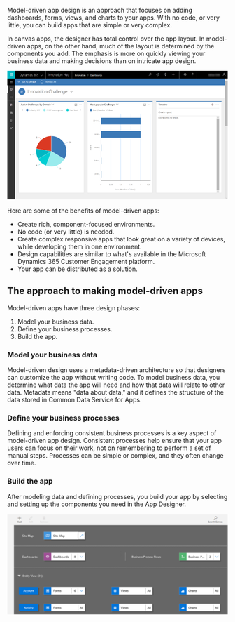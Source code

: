 Model-driven app design is an approach that focuses on adding dashboards, forms, views, and charts to your apps. With no code, or very little, you can build apps that are simple or very complex.

In canvas apps, the designer has total control over the app layout. In model-driven apps, on the other hand, much of the layout is determined by the components you add. The emphasis is more on quickly viewing your business data and making decisions than on intricate app design.

![Sample model-driven app](../media/model-app-sample.png)

Here are some of the benefits of model-driven apps:

- Create rich, component-focused environments.
- No code (or very little) is needed. 
- Create complex responsive apps that look great on a variety of devices, while developing them in one environment.
- Design capabilities are similar to what's available in the Microsoft Dynamics 365 Customer Engagement platform.
- Your app can be distributed as a solution.
 
## The approach to making model-driven apps
Model-driven apps have three design phases:

1. Model your business data.
1. Define your business processes.
1. Build the app.

### Model your business data
Model-driven design uses a metadata-driven architecture so that designers can customize the app without writing code. To model business data, you determine what data the app will need and how that data will relate to other data. Metadata means "data about data," and it defines the structure of the data stored in Common Data Service for Apps.

### Define your business processes
Defining and enforcing consistent business processes is a key aspect of model-driven app design. Consistent processes help ensure that your app users can focus on their work, not on remembering to perform a set of manual steps. Processes can be simple or complex, and they often change over time.

### Build the app
After modeling data and defining processes, you build your app by selecting and setting up the components you need in the App Designer.

![App Designer](../media/app-designer.png)

